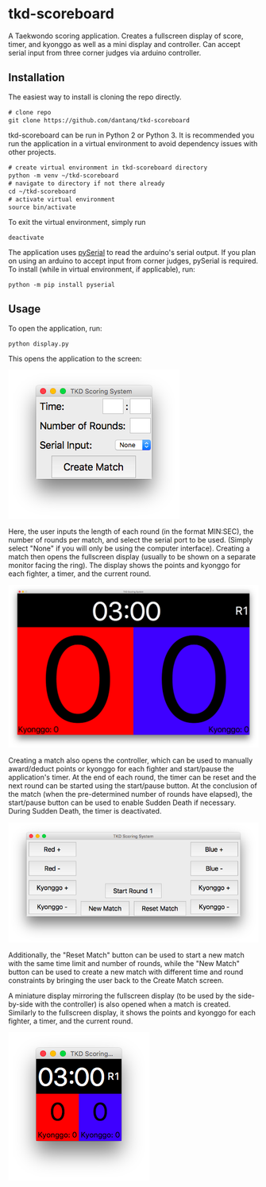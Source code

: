 # tkd-scoreboard
A Taekwondo scoring application. Creates a fullscreen display of score, timer, and kyonggo as well as a mini display and controller. Can accept serial input from three corner judges via arduino controller.
## Installation
The easiest way to install is cloning the repo directly.
```
# clone repo
git clone https://github.com/dantanq/tkd-scoreboard
```
tkd-scoreboard can be run in Python 2 or Python 3. It is recommended you run the application in a virtual environment to avoid dependency issues with other projects.
```
# create virtual environment in tkd-scoreboard directory
python -m venv ~/tkd-scoreboard
# navigate to directory if not there already
cd ~/tkd-scoreboard
# activate virtual environment
source bin/activate
```
To exit the virtual environment, simply run
```
deactivate
```
The application uses [pySerial](https://github.com/pyserial/pyserial) to read the arduino's serial output. If you plan on using an arduino to accept input from corner judges, pySerial is required. To install (while in virtual environment, if applicable), run:
```
python -m pip install pyserial
```
## Usage
To open the application, run:
```
python display.py
```
This opens the application to the screen:

![createMatch](/screenshots/create-match.png)

Here, the user inputs the length of each round (in the format MIN:SEC), the number of rounds per match, and select the serial port to be used. (Simply select "None" if you will only be using the computer interface). Creating a match then opens the fullscreen display (usually to be shown on a separate monitor facing the ring). The display shows the points and kyonggo for each fighter, a timer, and the current round.

![fullscreen](/screenshots/fullscreen-display.png)

Creating a match also opens the controller, which can be used to manually award/deduct points or kyonggo for each fighter and start/pause the application's timer. At the end of each round, the timer can be reset and the next round can be started using the start/pause button. At the conclusion of the match (when the pre-determined number of rounds have elapsed), the start/pause button can be used to enable Sudden Death if necessary. During Sudden Death, the timer is deactivated.

![controller](/screenshots/computer-interface.png)

Additionally, the "Reset Match" button can be used to start a new match with the same time limit and number of rounds, while the "New Match" button can be used to create a new match with different time and round constraints by bringing the user back to the Create Match screen.

A miniature display mirroring the fullscreen display (to be used by the side-by-side with the controller) is also opened when a match is created. Similarly to the fullscreen display, it shows the points and kyonggo for each fighter, a timer, and the current round.

![miniDisplay](/screenshots/minidisplay.png)
